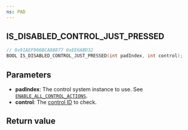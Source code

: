 ```yaml
---
ns: PAD
---
```

## IS_DISABLED_CONTROL_JUST_PRESSED

```c
// 0x91AEF906BCA88877 0xEE6ABD32
BOOL IS_DISABLED_CONTROL_JUST_PRESSED(int padIndex, int control);
```

## Parameters
* **padIndex**: The control system instance to use. See [`ENABLE_ALL_CONTROL_ACTIONS`](#_0xA5FFE9B05F199DE7).
* **control**: The [control ID](https://docs.fivem.net/docs/game-references/controls/#controls) to check.

## Return value
